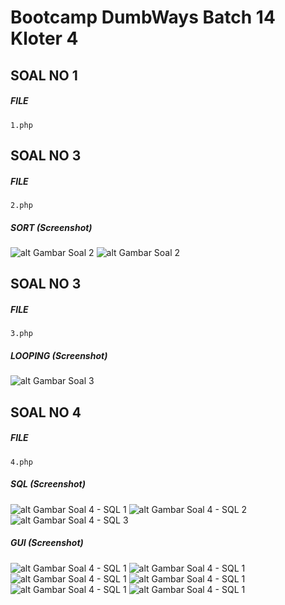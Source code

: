 # Bootcamp DumbWays Batch 14 Kloter 4

## SOAL NO 1
##### FILE
```
1.php
```

## SOAL NO 3
##### FILE
```
2.php
```
##### SORT (Screenshot)
![alt Gambar Soal 2](https://github.com/gilang-as/Bootcamp-DumbWays-Batch-14-Kloter-1/raw/master/tambahan/soal2-1.png)
![alt Gambar Soal 2](https://github.com/gilang-as/Bootcamp-DumbWays-Batch-14-Kloter-1/raw/master/tambahan/soal2-2.png)

## SOAL NO 3
##### FILE
```
3.php
```
##### LOOPING (Screenshot)
![alt Gambar Soal 3](https://github.com/gilang-as/Bootcamp-DumbWays-Batch-14-Kloter-1/raw/master/tambahan/soal3.png)

## SOAL NO 4
##### FILE
```
4.php
```
##### SQL (Screenshot)
![alt Gambar Soal 4 - SQL 1](https://github.com/gilang-as/Bootcamp-DumbWays-Batch-14-Kloter-1/raw/master/tambahan/sql-1.png)
![alt Gambar Soal 4 - SQL 2](https://github.com/gilang-as/Bootcamp-DumbWays-Batch-14-Kloter-1/raw/master/tambahan/sql-2.png)
![alt Gambar Soal 4 - SQL 3](https://github.com/gilang-as/Bootcamp-DumbWays-Batch-14-Kloter-1/raw/master/tambahan/sql-3.png)

##### GUI (Screenshot)
![alt Gambar Soal 4 - SQL 1](https://github.com/gilang-as/Bootcamp-DumbWays-Batch-14-Kloter-1/raw/master/tambahan/webgui-1.png)
![alt Gambar Soal 4 - SQL 1](https://github.com/gilang-as/Bootcamp-DumbWays-Batch-14-Kloter-1/raw/master/tambahan/webgui-2.png)
![alt Gambar Soal 4 - SQL 1](https://github.com/gilang-as/Bootcamp-DumbWays-Batch-14-Kloter-1/raw/master/tambahan/webgui-3.png)
![alt Gambar Soal 4 - SQL 1](https://github.com/gilang-as/Bootcamp-DumbWays-Batch-14-Kloter-1/raw/master/tambahan/webgui-4.png)
![alt Gambar Soal 4 - SQL 1](https://github.com/gilang-as/Bootcamp-DumbWays-Batch-14-Kloter-1/raw/master/tambahan/webgui-5.png)
![alt Gambar Soal 4 - SQL 1](https://github.com/gilang-as/Bootcamp-DumbWays-Batch-14-Kloter-1/raw/master/tambahan/webgui-6.png)
